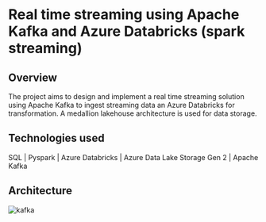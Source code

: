 # Real time streaming using Apache Kafka and Azure Databricks (spark streaming)

## Overview
The project aims to design and implement a real time streaming solution using Apache Kafka to ingest streaming data an Azure Databricks for transformation. A medallion lakehouse architecture is used for data storage.

## Technologies used
SQL | Pyspark | Azure Databricks | Azure Data Lake Storage Gen 2 | Apache Kafka

## Architecture
![kafka](https://github.com/SahilTake/real-time-streaming-using-apache-kafka-and-azure-databricks/assets/86903215/494bf3ad-ba6f-4c12-bd2f-008c2e477f92)
